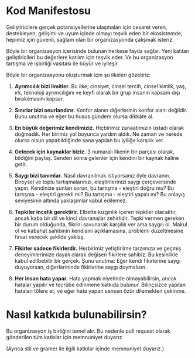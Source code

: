 Kod Manifestosu
==================

Geliştiricilere gerçek potansiyellerine ulaşmaları için cesaret veren, destekleyen, gelişimi ve uyum içinde olmayı teşvik eden bir ekosistemde; hepimiz için güvenli, sağlam olan bir organizasyonda çalışmak isteriz.

Böyle bir organizasyon içerisinde bulunan herkese fayda sağlar. Yeni katılan geliştiricileri bu değerlere katılım için teşvik eder. Ve bu organizasyon tartışma ve işbirliği vasıtası ile büyür ve iyileşir.

Böyle bir organizasyonu oluşturmak için şu ilkeleri gözetiriz:

1. **Ayrımcılık bizi limitler.** Bu ilke; cinsiyet, cinsel tercih, cinsel kimlik, yaş, ırk, teknoloji ayrımcılığını ve keyfi olarak bir grup insanın kapsam dışı bırakılmasını kapsar.
 
2. **Sınırlar bizi onurlandırır.** Konfor alanın diğerlerinin konfor alanı değildir. Bunu unutma ve eğer bu husus gündem olursa dikkate al.

3. **En büyük değerimiz kendimiziz.** Hiçbirimiz zanaatımızın üstadı olarak doğmadık. Her birimiz yol boyunca yardım aldık. Ne zaman ve nerede olursa olsun yapabildiğinde sana yapılan bu iyiliğe karşılık ver.

4. **Gelecek için kaynaklar biziz.** 3 numaralı ilkenin bir parçası olarak, bildiğini paylaş. Senden sonra gelenler için kendini bir kaynak haline getir.

5. **Saygı bizi tanımlar.** Nasıl davranılmak istiyorsanız öyle davranın. Bireysel ve toplu tartışmalarınızı, eleştirilerinizi saygı çerçeversinde yapın. Kendinize şunları sorun, bu tartışma - eleştiri doğru mu? Bu tartışma - eleştiri gerekli mi? Bu tartışma - eleştiri yapıcı mı? Bu anlayış seviyesinin altında yaklaşımlar kabul edilemez.

6. **Tepkiler incelik gerektirir.** Elbette kızgınlık içeren tepkiler olacaktır, ancak kaba bir dil ve kinci davranışlar zehirlidir. Tepki vermen gereken bir durum olduğunda, fikrini savunarak karşılık ver ama saygılı ol. Makul ol ve kabahat sahibinin kendisini açıklamasına, problemi düzeltmesine fırsat verecek şekilde yaklaş.

7. **Fikirler sadece fikirlerdir.** Herbirimiz yetiştirilme tarzımıza ve geçmiş deneyimlerimize dayalı olarak değişen fikirlere sahibiz. Bu kesinlikle kabul edilbebilir bir gerçek. Şunu unutma: Eğer kendi fikirlerine saygı duyuyorsan, diğerlerininde fikirlerine saygı duymalısın.

8. **Her insan hata yapar.** Hata yapmak niyetinde olmayabilirsin, ancak hatalar yapılır ve tecrübe edinmene katkıda bulunur. Bilinçsizce yapılan hataları tölere et, ve eğer hata yapan sensen özür dilemekten çekinme.

Nasıl katkıda bulunabilirsin?
===============================

Bu organizasyon iş birliğini temel alır. Bu nedenle pull request olarak gönderilen tüm katkılar için memnuniyet duyarız.

(Ayrıca stil ve gramer ile ilgili katkılar içinde memnuniyet duyarız.)